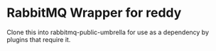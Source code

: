 RabbitMQ Wrapper for reddy
===========================
Clone this into rabbitmq-public-umbrella for use as a dependency by
plugins that require it.
